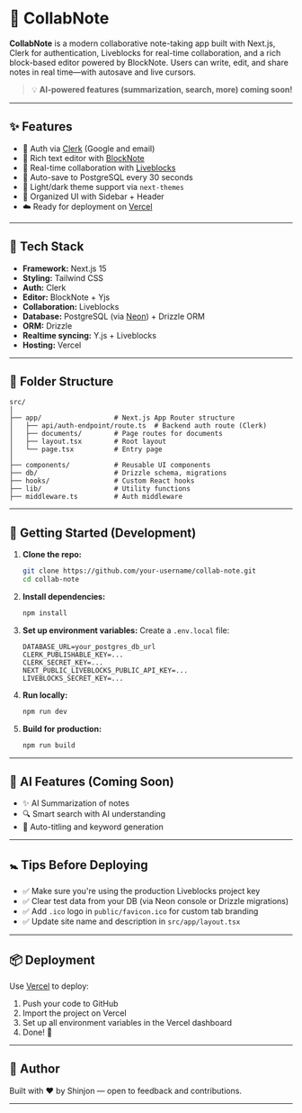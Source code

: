 # 📝 CollabNote

**CollabNote** is a modern collaborative note-taking app built with Next.js, Clerk for authentication, Liveblocks for real-time collaboration, and a rich block-based editor powered by BlockNote. Users can write, edit, and share notes in real time—with autosave and live cursors.

> 💡 **AI-powered features (summarization, search, more) coming soon!**

---

## ✨ Features

- 🔐 Auth via [Clerk](https://clerk.dev) (Google and email)
- 🧠 Rich text editor with [BlockNote](https://blocknotejs.org/)
- 🤝 Real-time collaboration with [Liveblocks](https://liveblocks.io/)
- 📀 Auto-save to PostgreSQL every 30 seconds
- 🌙 Light/dark theme support via `next-themes`
- 📂 Organized UI with Sidebar + Header
- ☁️ Ready for deployment on [Vercel](https://vercel.com)

---

## 🧱 Tech Stack

- **Framework:** Next.js 15
- **Styling:** Tailwind CSS
- **Auth:** Clerk
- **Editor:** BlockNote + Yjs
- **Collaboration:** Liveblocks
- **Database:** PostgreSQL (via [Neon](https://neon.tech/)) + Drizzle ORM
- **ORM:** Drizzle
- **Realtime syncing:** Y.js + Liveblocks
- **Hosting:** Vercel

---

## 📁 Folder Structure

```
src/
│
├── app/                  # Next.js App Router structure
│   ├── api/auth-endpoint/route.ts  # Backend auth route (Clerk)
│   ├── documents/        # Page routes for documents
│   ├── layout.tsx        # Root layout
│   └── page.tsx          # Entry page
│
├── components/           # Reusable UI components
├── db/                   # Drizzle schema, migrations
├── hooks/                # Custom React hooks
├── lib/                  # Utility functions
├── middleware.ts         # Auth middleware

```

---

## 🚀 Getting Started (Development)

1. **Clone the repo:**

   ```bash
   git clone https://github.com/your-username/collab-note.git
   cd collab-note
   ```

2. **Install dependencies:**

   ```bash
   npm install
   ```

3. **Set up environment variables:**
   Create a `.env.local` file:

   ```env
   DATABASE_URL=your_postgres_db_url
   CLERK_PUBLISHABLE_KEY=...
   CLERK_SECRET_KEY=...
   NEXT_PUBLIC_LIVEBLOCKS_PUBLIC_API_KEY=...
   LIVEBLOCKS_SECRET_KEY=...
   ```

4. **Run locally:**

   ```bash
   npm run dev
   ```

5. **Build for production:**

   ```bash
   npm run build
   ```

---

## 🧠 AI Features (Coming Soon)

- ✨ AI Summarization of notes
- 🔍 Smart search with AI understanding
- 🗾 Auto-titling and keyword generation

---

## 🚼 Tips Before Deploying

- ✅ Make sure you're using the production Liveblocks project key
- ✅ Clear test data from your DB (via Neon console or Drizzle migrations)
- ✅ Add `.ico` logo in `public/favicon.ico` for custom tab branding
- ✅ Update site name and description in `src/app/layout.tsx`

---

## 📦 Deployment

Use [Vercel](https://vercel.com) to deploy:

1. Push your code to GitHub
2. Import the project on Vercel
3. Set up all environment variables in the Vercel dashboard
4. Done! 🎉

---

## 👤 Author

Built with ❤️ by Shinjon — open to feedback and contributions.

---
